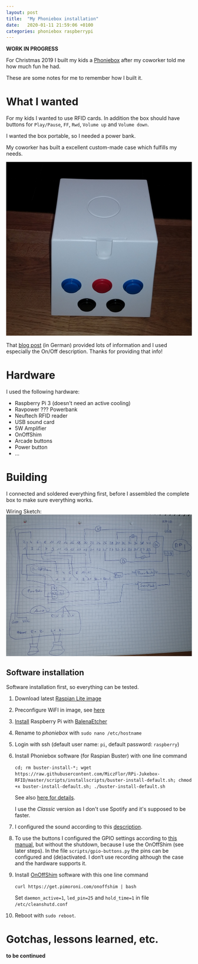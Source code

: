```yaml
---
layout: post
title:  "My Phoniebox installation"
date:   2020-01-11 21:59:06 +0100
categories: phoniebox raspberrypi
---
```


**WORK IN PROGRESS**

For Christmas 2019 I built my kids a [Phoniebox][phoniebox] after my coworker told me how much fun he had.

These are some notes for me to remember how I built it.

# What I wanted #

For my kids I wanted to use RFID cards. In addition the box should have buttons for `Play/Pause`, `FF`, `Rwd`, `Volume up` and `Volume down`.

I wanted the box portable, so I needed a power bank.

My coworker has built a excellent custom-made case which fulfills my needs.

![case](/assets/images/IMG_20191223_232037747.jpg)

That [blog post][blog-instructions] (in German) provided lots of information and I used especially the On/Off description. Thanks for providing that info!

# Hardware #

I used the following hardware:
* Raspberry Pi 3 (doesn't need an active cooling)
* Ravpower ??? Powerbank
* Neuftech RFID reader
* USB sound card
* 5W Amplifier
* OnOffShim 
* Arcade buttons
* Power button
* ...

# Building #

I connected and soldered everything first, before I assembled the complete box to make sure everything works.

Wiring Sketch:
![sketch](/assets/images/IMG_20200111_212542257.jpg)

## Software installation ##

Software installation first, so everything can be tested.

1. Download latest [Raspian Lite image][raspian-image]
2. Preconfigure WiFI in image, see [here][preconfigure-wifi]
3. [Install][install-rpi] Raspberry Pi with [BalenaEtcher][balenaetcher]
4. Rename to *phoniebox* with `sudo nano /etc/hostname`
5. Login with ssh (default user name: `pi`, default password: `raspberry`)
6. Install Phoniebox software (for Raspian Buster) with one line command

    `cd; rm buster-install-*; wget https://raw.githubusercontent.com/MiczFlor/RPi-Jukebox-RFID/master/scripts/installscripts/buster-install-default.sh; chmod +x buster-install-default.sh; ./buster-install-default.sh`

    See also [here for details][install-phoniebox].

    I use the *Classic* version as I don't use Spotify and it's supposed to be faster.

7. I configured the sound according to this [description][fix-sound].
8. To use the buttons I configured the GPIO settings according to [this manual][gpio-config], but without the shutdown, because I use the OnOffShim (see later steps). In the file `scripts/gpio-buttons.py` the pins can be configured and (de)activated. I don‘t use recording although the case and the hardware supports it.
9. Install [OnOffShim][onoffshim] software with this one line command

    `curl https://get.pimoroni.com/onoffshim | bash`

    Set `daemon_active=1`, `led_pin=25` and `hold_time=1` in file `/etc/cleanshutd.conf`

10. Reboot with `sudo reboot`.

# Gotchas, lessons learned, etc. #

**to be continued**

[blog-instructions]: http://splittscheid.de/selfmade-phoniebox/
[phoniebox]: https://github.com/MiczFlor/RPi-Jukebox-RFID
[raspian-image]: https://downloads.raspberrypi.org/raspbian_lite_latest
[preconfigure-wifi]: https://raspberrypi.stackexchange.com/questions/10251/prepare-sd-card-for-wifi-on-headless-pi
[install-rpi]: https://www.raspberrypi.org/documentation/installation/installing-images/
[balenaetcher]: https://www.balena.io/etcher/
[install-phoniebox]: https://github.com/MiczFlor/RPi-Jukebox-RFID/wiki/INSTALL-stretch#one-line-install-command
[fix-sound]: https://github.com/MiczFlor/RPi-Jukebox-RFID/wiki/Troubleshooting-FAQ#audio-is-not-working
[gpio-config]: https://github.com/MiczFlor/RPi-Jukebox-RFID/wiki/Using-GPIO-hardware-buttons#how-to-connect-the-buttons
[onoffshim]: https://shop.pimoroni.com/products/onoff-shim